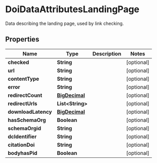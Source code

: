 

# DoiDataAttributesLandingPage

Data describing the landing page, used by link checking.
## Properties

Name | Type | Description | Notes
------------ | ------------- | ------------- | -------------
**checked** | **String** |  |  [optional]
**url** | **String** |  |  [optional]
**contentType** | **String** |  |  [optional]
**error** | **String** |  |  [optional]
**redirectCount** | [**BigDecimal**](BigDecimal.md) |  |  [optional]
**redirectUrls** | **List&lt;String&gt;** |  |  [optional]
**downloadLatency** | [**BigDecimal**](BigDecimal.md) |  |  [optional]
**hasSchemaOrg** | **Boolean** |  |  [optional]
**schemaOrgid** | **String** |  |  [optional]
**dcIdentifier** | **String** |  |  [optional]
**citationDoi** | **String** |  |  [optional]
**bodyhasPid** | **Boolean** |  |  [optional]



